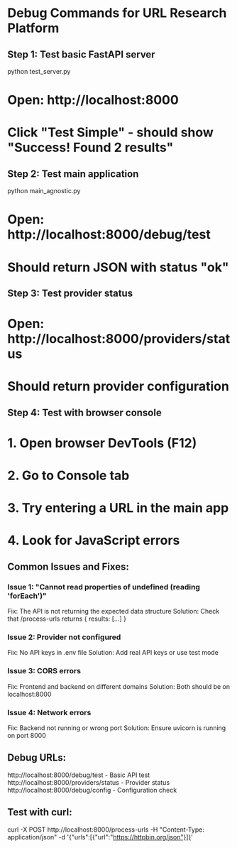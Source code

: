 # Debug Commands for URL Research Platform

## Step 1: Test basic FastAPI server
python test_server.py
# Open: http://localhost:8000
# Click "Test Simple" - should show "Success! Found 2 results"

## Step 2: Test main application
python main_agnostic.py
# Open: http://localhost:8000/debug/test
# Should return JSON with status "ok"

## Step 3: Test provider status
# Open: http://localhost:8000/providers/status
# Should return provider configuration

## Step 4: Test with browser console
# 1. Open browser DevTools (F12)
# 2. Go to Console tab
# 3. Try entering a URL in the main app
# 4. Look for JavaScript errors

## Common Issues and Fixes:

### Issue 1: "Cannot read properties of undefined (reading 'forEach')"
Fix: The API is not returning the expected data structure
Solution: Check that /process-urls returns { results: [...] }

### Issue 2: Provider not configured
Fix: No API keys in .env file
Solution: Add real API keys or use test mode

### Issue 3: CORS errors
Fix: Frontend and backend on different domains
Solution: Both should be on localhost:8000

### Issue 4: Network errors
Fix: Backend not running or wrong port
Solution: Ensure uvicorn is running on port 8000

## Debug URLs:
http://localhost:8000/debug/test - Basic API test
http://localhost:8000/providers/status - Provider status
http://localhost:8000/debug/config - Configuration check

## Test with curl:
curl -X POST http://localhost:8000/process-urls -H "Content-Type: application/json" -d '{"urls":[{"url":"https://httpbin.org/json"}]}'

